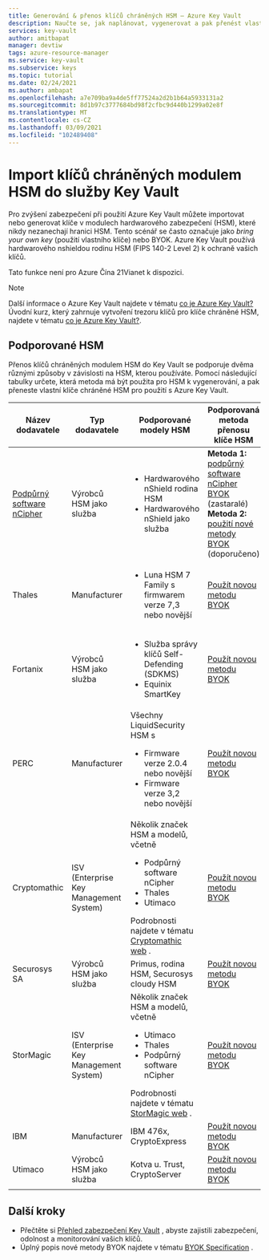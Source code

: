 ```yaml
---
title: Generování & přenos klíčů chráněných HSM – Azure Key Vault
description: Naučte se, jak naplánovat, vygenerovat a pak přenést vlastní klíče chráněné HSM pro použití s Azure Key Vault. Označuje se také jako BYOK nebo Přineste si vlastní klíč.
services: key-vault
author: amitbapat
manager: devtiw
tags: azure-resource-manager
ms.service: key-vault
ms.subservice: keys
ms.topic: tutorial
ms.date: 02/24/2021
ms.author: ambapat
ms.openlocfilehash: a7e709ba9a4de5ff77524a2d2b1b64a5933131a2
ms.sourcegitcommit: 8d1b97c3777684bd98f2cfbc9d440b1299a02e8f
ms.translationtype: MT
ms.contentlocale: cs-CZ
ms.lasthandoff: 03/09/2021
ms.locfileid: "102489408"
---
```

# <a name="import-hsm-protected-keys-to-key-vault"></a>Import klíčů chráněných modulem HSM do služby Key Vault

Pro zvýšení zabezpečení při použití Azure Key Vault můžete importovat nebo generovat klíče v modulech hardwarového zabezpečení (HSM), které nikdy nezanechají hranici HSM. Tento scénář se často označuje jako *bring your own key* (použití vlastního klíče) nebo BYOK. Azure Key Vault používá hardwarového nshieldou rodinu HSM (FIPS 140-2 Level 2) k ochraně vašich klíčů.

Tato funkce není pro Azure Čína 21Vianet k dispozici.

> [!NOTE]
> Další informace o Azure Key Vault najdete v tématu [co je Azure Key Vault?](../general/overview.md)  
> Úvodní kurz, který zahrnuje vytvoření trezoru klíčů pro klíče chráněné HSM, najdete v tématu [co je Azure Key Vault?](../general/overview.md).

## <a name="supported-hsms"></a>Podporované HSM

Přenos klíčů chráněných modulem HSM do Key Vault se podporuje dvěma různými způsoby v závislosti na HSM, kterou používáte. Pomocí následující tabulky určete, která metoda má být použita pro HSM k vygenerování, a pak přeneste vlastní klíče chráněné HSM pro použití s Azure Key Vault. 

|Název dodavatele|Typ dodavatele|Podporované modely HSM|Podporovaná metoda přenosu klíče HSM|
|---|---|---|---|
|[Podpůrný software nCipher](https://www.ncipher.com/products/key-management/cloud-microsoft-azure)|Výrobců<br/>HSM jako služba|<ul><li>Hardwarového nShield rodina HSM</li><li>Hardwarového nShield jako služba</ul>|**Metoda 1:** [podpůrný software nCipher BYOK](hsm-protected-keys-ncipher.md) (zastaralé)<br/>**Metoda 2:** [použití nové metody BYOK](hsm-protected-keys-byok.md) (doporučeno)|
|Thales|Manufacturer|<ul><li>Luna HSM 7 Family s firmwarem verze 7,3 nebo novější</li></ul>| [Použít novou metodu BYOK](hsm-protected-keys-byok.md)|
|Fortanix|Výrobců<br/>HSM jako služba|<ul><li>Služba správy klíčů Self-Defending (SDKMS)</li><li>Equinix SmartKey</li></ul>|[Použít novou metodu BYOK](hsm-protected-keys-byok.md)|
|PERC|Manufacturer|Všechny LiquidSecurity HSM s<ul><li>Firmware verze 2.0.4 nebo novější</li><li>Firmware verze 3,2 nebo novější</li></ul>|[Použít novou metodu BYOK](hsm-protected-keys-byok.md)|
|Cryptomathic|ISV (Enterprise Key Management System)|Několik značek HSM a modelů, včetně<ul><li>Podpůrný software nCipher</li><li>Thales</li><li>Utimaco</li></ul>Podrobnosti najdete v tématu [Cryptomathic web](https://www.cryptomathic.com/azurebyok) .|[Použít novou metodu BYOK](hsm-protected-keys-byok.md)|
|Securosys SA|Výrobců<br/>HSM jako služba|Primus, rodina HSM, Securosys cloudy HSM|[Použít novou metodu BYOK](hsm-protected-keys-byok.md)|
|StorMagic|ISV (Enterprise Key Management System)|Několik značek HSM a modelů, včetně<ul><li>Utimaco</li><li>Thales</li><li>Podpůrný software nCipher</li></ul>Podrobnosti najdete v tématu [StorMagic web](https://stormagic.com/doc/svkms/Content/Integrations/Azure_KeyVault_BYOK.htm) .|[Použít novou metodu BYOK](hsm-protected-keys-byok.md)|
|IBM|Manufacturer|IBM 476x, CryptoExpress|[Použít novou metodu BYOK](hsm-protected-keys-byok.md)|
|Utimaco|Výrobců<br/>HSM jako služba|Kotva u. Trust, CryptoServer|[Použít novou metodu BYOK](hsm-protected-keys-byok.md)|
|||||

## <a name="next-steps"></a>Další kroky

* Přečtěte si [Přehled zabezpečení Key Vault](../general/security-overview.md) , abyste zajistili zabezpečení, odolnost a monitorování vašich klíčů.
* Úplný popis nové metody BYOK najdete v tématu [BYOK Specification](./byok-specification.md) .
